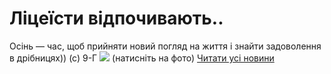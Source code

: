 # Ліцеїсти відпочивають..
Осінь — час, щоб прийняти новий погляд на життя і знайти задоволення в дрібницях)) (с) 9-Г
[![](/images/ліцеїсти-відпочивають/9g2.jpg)](https://youtu.be/i9Rykja65fQ)
(натисніть на фото)
[Читати усі новини](/news)

